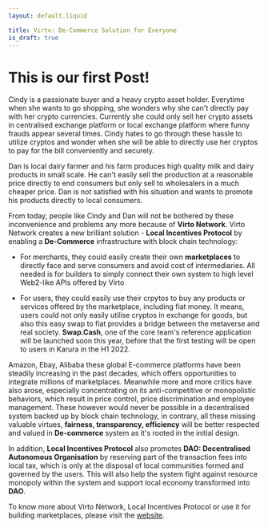 ```yaml
---
layout: default.liquid

title: Virto: De-Commerce Solution for Everyone
is_draft: true
---
```


# This is our first Post!

Cindy is a passionate buyer and a heavy crypto asset holder. Everytime when she wants to go shopping, she wonders why she can't directly pay with her crypto currencies. Currently she could only sell her crypto assets in centralised exchange platform or local exchange platform where funny frauds appear several times. Cindy hates to go through these hassle to utilize cryptos and wonder when she will be able to directly use her cryptos to pay for the bill conveniently and securely.

Dan is local dairy farmer and his farm produces high quality milk and dairy products in small scale. He can't easily sell the production at a reasonable price directly to end consumers but only sell to wholesalers in a much cheaper price. Dan is not satisfied with his situation and wants to promote his products directly to local consumers.

From today, people like Cindy and Dan will not be bothered by these inconvenience and problems any more because of **Virto Network**. Virto Network creates a new brilliant solution - **Local Incentives Protocol** by enabling a **De-Commerce** infrastructure with block chain technology:

- For merchants, they could easily create their own **marketplaces** to directly face and serve consumers and avoid cost of intermediaries. All needed is for builders to simply connect their own system to high level Web2-like APIs offered by Virto 

- For users, they could easily use their crpytos to buy any products or services offered by the marketplace, including fiat money. It means, users could not only easily utilise cryptos in exchange for goods, but also this easy swap to fiat provides a bridge between the metaverse and real society. **Swap.Cash**, one of the core team's reference application will be launched soon this year, before that the first testing will be open to users in Karura in the H1 2022.

Amazon, Ebay, Alibaba these global E-commerce platforms have been steadily increasing in the past decades, which offers opportunities to integrate millions of marketplaces. Meanwhile more and more critics have also arose, especially concentrating on its anti-competitive or monopolistic behaviors, which result in price control, price discrimination and employee management. These however would never be possible in a decentralised system backed up by block chain technology, in contrary, all these missing valuable virtues, **fairness, transparency, efficiency** will be better respected and valued in **De-commerce** system  as it's rooted in the initial design.

In addition, **Local Incentives Protocol** also promotes **DAO: Decentralised Autonomous Organisation** by reserving part of the transaction fees into local tax, which is only at the disposal of local communities formed and governed by the users. This will also help the system fight against resource monopoly within the system and support local economy transformed into **DAO**.

To know more about Virto Network, Local Incentives Protocol or use it for building marketplaces, please visit the [website](https://virto.network/).




 